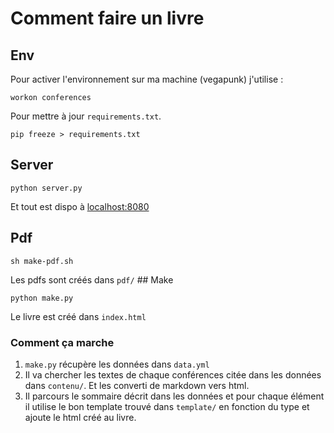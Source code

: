# Comment faire un livre


## Env


Pour activer l'environnement sur ma machine (vegapunk) j'utilise :

```
workon conferences
```

Pour mettre à jour `requirements.txt`.

```
pip freeze > requirements.txt
```

## Server

```
python server.py
```

Et tout est dispo à [localhost:8080](http://localhost:8080/)

## Pdf

```
sh make-pdf.sh
```

Les pdfs sont créés dans `pdf/`
## Make

```
python make.py
```

Le livre est créé dans `index.html`

### Comment ça marche

1. `make.py` récupère les données dans `data.yml`
2. Il va chercher les textes de chaque conférences citée dans les données dans `contenu/`. Et les converti de markdown vers html.
3. Il parcours le sommaire décrit dans les données et pour chaque élément il utilise le bon template trouvé dans `template/` en fonction du type et ajoute le html créé au livre.




